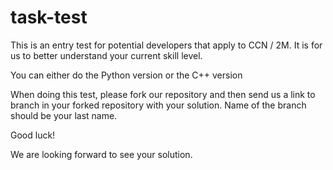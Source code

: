 # task-test

This is an entry test for potential developers that apply to CCN / 2M. 
It is for us to better understand your current skill level.

You can either do the Python version or the C++ version

When doing this test, please fork our repository and then send us a link to branch in your forked repository with your solution. Name of the branch should be your last name.

Good luck!

We are looking forward to see your solution.
